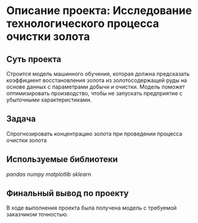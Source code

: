 
# Описание проекта: Исследование технологического процесса очистки золота
## Суть проекта

Строится модель машинного обучения, которая должна предсказать коэффициент восстановления золота из золотосодержащей руды на основе данных с параметрами добычи и очистки. Модель поможет оптимизировать производство, чтобы не запускать предприятие с убыточными характеристиками.
## Задача

Спрогнозировать концентрацию золота при проведении процесса очистки золота
## Используемые библиотеки
*pandas*
*numpy*
*matplotlib*
*sklearn*

## Финальный вывод по проекту
В ходе выполнения проекта была получена модель с требуемой заказчиком точностью.

